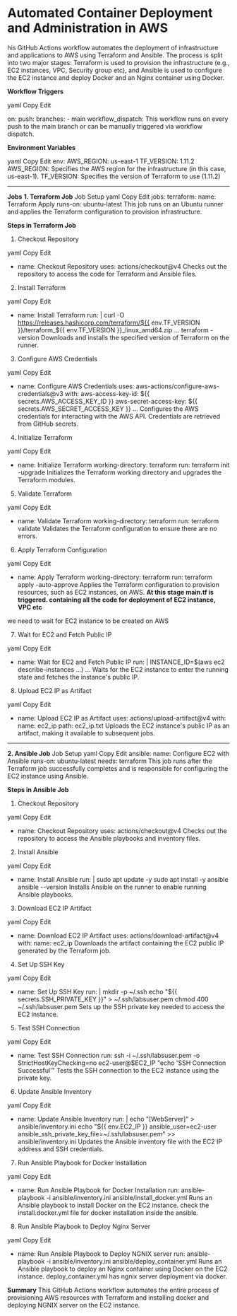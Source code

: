 # Automated Container Deployment and Administration in AWS
his GitHub Actions workflow automates the deployment of infrastructure and applications to AWS using Terraform and Ansible. The process is split into two major stages: Terraform is used to provision the infrastructure (e.g., EC2 instances, VPC, Security group etc), and Ansible is used to configure the EC2 instance and deploy Docker and an Nginx container using Docker.

**Workflow Triggers**

yaml
Copy
Edit

on:
  push:
    branches:
      - main
  workflow_dispatch:
This workflow runs on every push to the main branch or can be manually triggered via workflow dispatch.

**Environment Variables**

yaml
Copy
Edit
env:
  AWS_REGION: us-east-1
  TF_VERSION: 1.11.2
AWS_REGION: Specifies the AWS region for the infrastructure (in this case, us-east-1).
TF_VERSION: Specifies the version of Terraform to use (1.11.2)

-----------------------------------------------------------------
**Jobs**
**1. Terraform Job**
Job Setup
yaml
Copy
Edit
jobs:
  terraform:
    name: Terraform Apply
    runs-on: ubuntu-latest
This job runs on an Ubuntu runner and applies the Terraform configuration to provision infrastructure.

**Steps in Terraform Job**
1. Checkout Repository

yaml
Copy
Edit
- name: Checkout Repository
  uses: actions/checkout@v4
Checks out the repository to access the code for Terraform and Ansible files.

2. Install Terraform

yaml
Copy
Edit
- name: Install Terraform
  run: |
    curl -O https://releases.hashicorp.com/terraform/${{ env.TF_VERSION }}/terraform_${{ env.TF_VERSION }}_linux_amd64.zip
    ...
    terraform -version
Downloads and installs the specified version of Terraform on the runner.

3. Configure AWS Credentials

yaml
Copy
Edit
- name: Configure AWS Credentials
  uses: aws-actions/configure-aws-credentials@v3
  with:
    aws-access-key-id: ${{ secrets.AWS_ACCESS_KEY_ID }}
    aws-secret-access-key: ${{ secrets.AWS_SECRET_ACCESS_KEY }}
    ...
Configures the AWS credentials for interacting with the AWS API. Credentials are retrieved from GitHub secrets.

4. Initialize Terraform

yaml
Copy
Edit
- name: Initialize Terraform
  working-directory: terraform
  run: terraform init -upgrade
Initializes the Terraform working directory and upgrades the Terraform modules.

5. Validate Terraform

yaml
Copy
Edit
- name: Validate Terraform
  working-directory: terraform
  run: terraform validate
Validates the Terraform configuration to ensure there are no errors.

6. Apply Terraform Configuration

yaml
Copy
Edit
- name: Apply Terraform
  working-directory: terraform
  run: terraform apply -auto-approve
Applies the Terraform configuration to provision resources, such as EC2 instances, on AWS.
**At this stage main.tf is triggered. containing all the code for deployment of EC2 instance, VPC etc**

we need to wait for EC2 instance to be created on AWS

7. Wait for EC2 and Fetch Public IP

yaml
Copy
Edit
- name: Wait for EC2 and Fetch Public IP
  run: |
    INSTANCE_ID=$(aws ec2 describe-instances ...)
    ...
Waits for the EC2 instance to enter the running state and fetches the instance's public IP.

8. Upload EC2 IP as Artifact

yaml
Copy
Edit
- name: Upload EC2 IP as Artifact
  uses: actions/upload-artifact@v4
  with:
    name: ec2_ip
    path: ec2_ip.txt
Uploads the EC2 instance's public IP as an artifact, making it available to subsequent jobs.
------------------------------------------------------------------------
**2. Ansible Job**
Job Setup
yaml
Copy
Edit
ansible:
  name: Configure EC2 with Ansible
  runs-on: ubuntu-latest
  needs: terraform
This job runs after the Terraform job successfully completes and is responsible for configuring the EC2 instance using Ansible.

**Steps in Ansible Job**
1. Checkout Repository

yaml
Copy
Edit
- name: Checkout Repository
  uses: actions/checkout@v4
Checks out the repository to access the Ansible playbooks and inventory files.

2. Install Ansible

yaml
Copy
Edit
- name: Install Ansible
  run: |
    sudo apt update -y
    sudo apt install -y ansible
    ansible --version
Installs Ansible on the runner to enable running Ansible playbooks.

3. Download EC2 IP Artifact

yaml
Copy
Edit
- name: Download EC2 IP Artifact
  uses: actions/download-artifact@v4
  with:
    name: ec2_ip
Downloads the artifact containing the EC2 public IP generated by the Terraform job.

4. Set Up SSH Key

yaml
Copy
Edit
- name: Set Up SSH Key
  run: |
    mkdir -p ~/.ssh
    echo "${{ secrets.SSH_PRIVATE_KEY }}" > ~/.ssh/labsuser.pem
    chmod 400 ~/.ssh/labsuser.pem
Sets up the SSH private key needed to access the EC2 instance.

5. Test SSH Connection

yaml
Copy
Edit
- name: Test SSH Connection
  run: ssh -i ~/.ssh/labsuser.pem -o StrictHostKeyChecking=no ec2-user@$EC2_IP "echo 'SSH Connection Successful'"
Tests the SSH connection to the EC2 instance using the private key.

6. Update Ansible Inventory

yaml
Copy
Edit
- name: Update Ansible Inventory
  run: |
    echo "[WebServer]" > ansible/inventory.ini
    echo "${{ env.EC2_IP }} ansible_user=ec2-user ansible_ssh_private_key_file=~/.ssh/labsuser.pem" >> ansible/inventory.ini
Updates the Ansible inventory file with the EC2 IP address and SSH credentials.

7. Run Ansible Playbook for Docker Installation

yaml
Copy
Edit
- name: Run Ansible Playbook for Docker Installation
  run: ansible-playbook -i ansible/inventory.ini ansible/install_docker.yml
Runs an Ansible playbook to install Docker on the EC2 instance.
check the install.docker.yml file for docker installation inside the ansible.

8. Run Ansible Playbook to Deploy Nginx Server

yaml
Copy
Edit
- name: Run Ansible Playbook to Deploy NGNIX server
  run: ansible-playbook -i ansible/inventory.ini ansible/deploy_container.yml
Runs an Ansible playbook to deploy an Nginx container using Docker on the EC2 instance.
deploy_container.yml has ngnix server deployment via docker.

**Summary**
This GitHub Actions workflow automates the entire process of provisioning AWS resources with Terraform and installing docker and deploying NGNIX server on the EC2 instance. 
